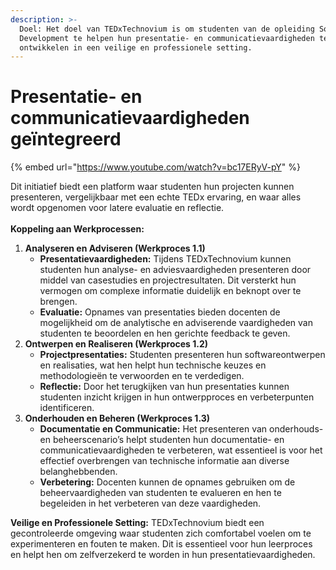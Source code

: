```yaml
---
description: >-
  Doel: Het doel van TEDxTechnovium is om studenten van de opleiding Software
  Development te helpen hun presentatie- en communicatievaardigheden te
  ontwikkelen in een veilige en professionele setting.
---
```


# Presentatie- en communicatievaardigheden geïntegreerd

{% embed url="https://www.youtube.com/watch?v=bc17ERyV-pY" %}

Dit initiatief biedt een platform waar studenten hun projecten kunnen presenteren, vergelijkbaar met een echte TEDx ervaring, en waar alles wordt opgenomen voor latere evaluatie en reflectie.\
\
**Koppeling aan Werkprocessen:**

1. **Analyseren en Adviseren (Werkproces 1.1)**
   * **Presentatievaardigheden:** Tijdens TEDxTechnovium kunnen studenten hun analyse- en adviesvaardigheden presenteren door middel van casestudies en projectresultaten. Dit versterkt hun vermogen om complexe informatie duidelijk en beknopt over te brengen.
   * **Evaluatie:** Opnames van presentaties bieden docenten de mogelijkheid om de analytische en adviserende vaardigheden van studenten te beoordelen en hen gerichte feedback te geven.
2. **Ontwerpen en Realiseren (Werkproces 1.2)**
   * **Projectpresentaties:** Studenten presenteren hun softwareontwerpen en realisaties, wat hen helpt hun technische keuzes en methodologieën te verwoorden en te verdedigen.
   * **Reflectie:** Door het terugkijken van hun presentaties kunnen studenten inzicht krijgen in hun ontwerpproces en verbeterpunten identificeren.
3. **Onderhouden en Beheren (Werkproces 1.3)**
   * **Documentatie en Communicatie:** Het presenteren van onderhouds- en beheerscenario’s helpt studenten hun documentatie- en communicatievaardigheden te verbeteren, wat essentieel is voor het effectief overbrengen van technische informatie aan diverse belanghebbenden.
   * **Verbetering:** Docenten kunnen de opnames gebruiken om de beheervaardigheden van studenten te evalueren en hen te begeleiden in het verbeteren van deze vaardigheden.

**Veilige en Professionele Setting:** TEDxTechnovium biedt een gecontroleerde omgeving waar studenten zich comfortabel voelen om te experimenteren en fouten te maken. Dit is essentieel voor hun leerproces en helpt hen om zelfverzekerd te worden in hun presentatievaardigheden.

